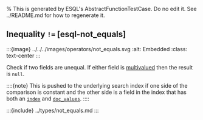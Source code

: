 % This is generated by ESQL's AbstractFunctionTestCase. Do no edit it. See ../README.md for how to regenerate it.

## Inequality `!=` [esql-not_equals]

:::{image} ../../../images/operators/not_equals.svg
:alt: Embedded
:class: text-center
:::

Check if two fields are unequal. If either field is [multivalued](/reference/query-languages/esql/esql-multivalued-fields.md) then the result is `null`.

::::{note}
This is pushed to the underlying search index if one side of the comparison is constant and the other side is a field in the index that has both an [`index`](/elasticsearch/docs/reference/elasticsearch/mapping-reference/mapping-index.md) and [`doc_values`](/elasticsearch/docs/reference/elasticsearch/mapping-reference/doc-values.md).
::::



:::{include} ../types/not_equals.md
:::
